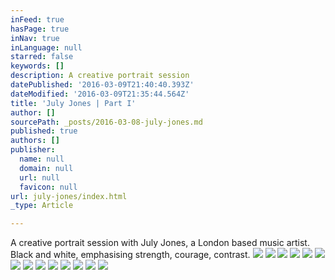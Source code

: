 ```yaml
---
inFeed: true
hasPage: true
inNav: true
inLanguage: null
starred: false
keywords: []
description: A creative portrait session
datePublished: '2016-03-09T21:40:40.393Z'
dateModified: '2016-03-09T21:35:44.564Z'
title: 'July Jones | Part I'
author: []
sourcePath: _posts/2016-03-08-july-jones.md
published: true
authors: []
publisher:
  name: null
  domain: null
  url: null
  favicon: null
url: july-jones/index.html
_type: Article

---
```

A creative portrait session with July Jones, a London based music artist. Black and white, emphasising strength, courage, contrast. ![](https://the-grid-user-content.s3-us-west-2.amazonaws.com/ccae9b43-0782-4a5f-a7f1-71457e24f6f6.jpg)
![](https://the-grid-user-content.s3-us-west-2.amazonaws.com/891d7976-17d4-4cb5-8682-a742570fda14.jpg)
![](https://the-grid-user-content.s3-us-west-2.amazonaws.com/43bdc870-e614-4c5d-9fc3-dded59a15008.jpg)
![](https://the-grid-user-content.s3-us-west-2.amazonaws.com/864de9f7-1808-4c42-a584-05fec1190697.jpg)
![](https://the-grid-user-content.s3-us-west-2.amazonaws.com/09a254ca-f0e9-44cf-a4dc-2090459f1be0.jpg)
![](https://the-grid-user-content.s3-us-west-2.amazonaws.com/b518587b-45b9-4487-9866-453d6ceee765.jpg)
![](https://the-grid-user-content.s3-us-west-2.amazonaws.com/92f0a06a-89c6-4b7d-ba68-76a73c6d50fe.jpg)
![](https://the-grid-user-content.s3-us-west-2.amazonaws.com/23dc3c6b-70dc-484c-b2a8-6bcaa0ff9c68.jpg)
![](https://the-grid-user-content.s3-us-west-2.amazonaws.com/52d813a0-0bfb-48c6-8d10-850ddf873c06.jpg)
![](https://the-grid-user-content.s3-us-west-2.amazonaws.com/dc7fbd86-c11a-445c-92de-8cc112251254.jpg)
![](https://the-grid-user-content.s3-us-west-2.amazonaws.com/f72d610c-451d-4415-bfa9-aa721ee5a176.jpg)
![](https://the-grid-user-content.s3-us-west-2.amazonaws.com/0ec49ebb-1dd5-407f-aba8-ff2a1f13688c.jpg)
![](https://the-grid-user-content.s3-us-west-2.amazonaws.com/e3c577a4-a47d-45ef-8373-bbd63d298c44.jpg)
![](https://the-grid-user-content.s3-us-west-2.amazonaws.com/9ea08aed-eb7f-4b68-a846-c148ff60e85e.jpg)